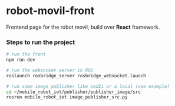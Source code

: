 # robot-movil-front

Frontend page for the robot movil, build over **React** framework.

### Steps to run the project

```bash
# run the front
npm run dev

# run the websocket server in ROS
roslaunch rosbridge_server rosbridge_websocket.launch

# run some image publisher like zed2i or a local (see example)
cd ~/mobile_robot_iot/publisher/publisher_image/src
rosrun mobile_robot_iot image_publisher_src.py
```

